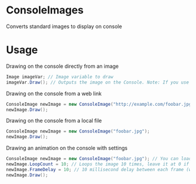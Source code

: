 # ConsoleImages
Converts standard images to display on console
# Usage
Drawing on the console directly from an image
```C#
Image imageVar; // Image variable to draw
imageVar.Draw(); // Outputs the image on the Console. Note: If you use an animated image, it will loop forever
```
Drawing on the console from a web link
```C#
ConsoleImage newImage = new ConsoleImage("http://example.com/foobar.jpg");
newImage.Draw();
```
Drawing on the console from a local file
```C#
ConsoleImage newImage = new ConsoleImage("foobar.jpg");
newImage.Draw();
```
Drawing an animation on the console with settings
```C#
ConsoleImage newImage = new ConsoleImage("foobar.jpg"); // You can load from a web link too
newImage.LoopCount = 10; // Loops the image 10 times, leave it at 0 if you want it to repeat
newImage.FrameDelay = 10; // 10 millisecond delay between each frame (will still take time to draw the image)
newImage.Draw();
```
